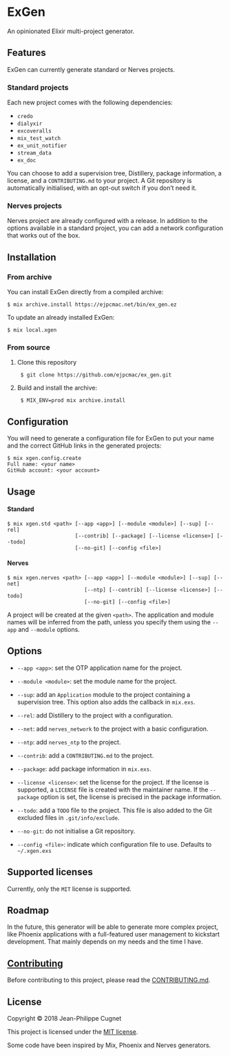 # ExGen

An opinionated Elixir multi-project generator.

## Features

ExGen can currently generate standard or Nerves projects.

### Standard projects

Each new project comes with the following dependencies:

* `credo`
* `dialyxir`
* `excoveralls`
* `mix_test_watch`
* `ex_unit_notifier`
* `stream_data`
* `ex_doc`

You can choose to add a supervision tree, Distillery, package information, a
license, and a `CONTRIBUTING.md` to your project. A Git repository is
automatically initialised, with an opt-out switch if you don’t need it.

### Nerves projects

Nerves project are already configured with a release. In addition to the options
available in a standard project, you can add a network configuration that works
out of the box.

## Installation

### From archive

You can install ExGen directly from a compiled archive:

    $ mix archive.install https://ejpcmac.net/bin/ex_gen.ez

To update an already installed ExGen:

    $ mix local.xgen

### From source

1. Clone this repository

        $ git clone https://github.com/ejpcmac/ex_gen.git

2. Build and install the archive:

        $ MIX_ENV=prod mix archive.install

## Configuration

You will need to generate a configuration file for ExGen to put your name and
the correct GitHub links in the generated projects:

    $ mix xgen.config.create
    Full name: <your name>
    GitHub account: <your account>

## Usage

#### Standard

    $ mix xgen.std <path> [--app <app>] [--module <module>] [--sup] [--rel]
                          [--contrib] [--package] [--license <license>] [--todo]
                          [--no-git] [--config <file>]

#### Nerves

    $ mix xgen.nerves <path> [--app <app>] [--module <module>] [--sup] [--net]
                             [--ntp] [--contrib] [--license <license>] [--todo]
                             [--no-git] [--config <file>]

A project will be created at the given `<path>`. The application and module
names will be inferred from the path, unless you specify them using the
`--app` and `--module` options.

## Options

* `--app <app>`: set the OTP application name for the project.

* `--module <module>`: set the module name for the project.

* `--sup`: add an `Application` module to the project containing a supervision
    tree. This option also adds the callback in `mix.exs`.

* `--rel`: add Distillery to the project with a configuration.

* `--net`: add `nerves_network` to the project with a basic configuration.

* `--ntp`: add `nerves_ntp` to the project.

* `--contrib`: add a `CONTRIBUTING.md` to the project.

* `--package`: add package information in `mix.exs`.

* `--license <license>`: set the license for the project. If the license is
    supported, a `LICENSE` file is created with the maintainer name. If the
    `--package` option is set, the license is precised in the package
    information.

* `--todo`: add a `TODO` file to the project. This file is also added to the
    Git excluded files in `.git/info/exclude`.

* `--no-git`: do not initialise a Git repository.

* `--config <file>`: indicate which configuration file to use. Defaults to
    `~/.xgen.exs`

## Supported licenses

Currently, only the `MIT` license is supported.

## Roadmap

In the future, this generator will be able to generate more complex project,
like Phoenix applications with a full-featured user management to kickstart
development. That mainly depends on my needs and the time I have.

## [Contributing](CONTRIBUTING.md)

Before contributing to this project, please read the
[CONTRIBUTING.md](CONTRIBUTING.md).

## License

Copyright © 2018 Jean-Philippe Cugnet

This project is licensed under the [MIT license](LICENSE).

Some code have been inspired by Mix, Phoenix and Nerves generators.
